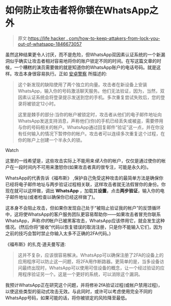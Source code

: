 # 如何防止攻击者将你锁在WhatsApp之外

> 原文:[https://life hacker . com/how-to-keep-attakers-from-lock-you-out-of-whatsapp-1846673057](https://lifehacker.com/how-to-keep-attackers-from-locking-you-out-of-whatsapp-1846673057)

虽然这种结果更令人讨厌，而不是危险，但WhatsApp双因素认证系统的一个新漏洞似乎确实让攻击者相对容易地将你的账户锁定不同的时间。在写这篇文章的时候，一个糟糕的演员需要做的就是知道你的WhatsApp账户的电话号码。就是这样。攻击本身很容易执行。正如 [安卓警察](https://www.androidpolice.com/2021/04/12/your-whatsapp-account-can-be-suspended-by-anyone-who-has-your-phone-number/) 所描述的:

> 这个新发现的缺陷使用了两个独立的向量。攻击者在新设备上安装WhatsApp，输入你的号码激活聊天服务。他们无法验证，因为，当然，双因素认证系统会将登录提示发送到您的手机。多次重复尝试失败后，您的登录将被锁定12小时。
> 
> 这里是棘手的部分:当你的帐户被锁定时，攻击者从他们的电子邮件地址向WhatsApp发送支持消息，声称他们(你)的手机已经丢失或被盗，需要停用与你的号码相关的帐户。WhatsApp通过回复邮件“验证”这一点，并在你没有任何输入的情况下暂停你的帐户。攻击者可以连续多次重复这个过程，在你的账户上创建一个半永久的锁。

Watch

这里的一线希望是，这些攻击实际上不能用来*侵入*你的帐户，仅仅是通过使你的帐户在一段时间内不可用来激怒你(如果攻击者真的很专注，可能是永久的)。

WhatsApp的代表告诉《福布斯》 ,保护自己免受这种攻击的最简单方法是确保你已经将电子邮件地址与两步验证过程相关联，这样攻击者就无法假冒你的身份。你现在就可以这样做，调出 **WhatsApp** ，加载其**设置**，点击**两步验证**，输入你的电子邮件地址(或者检查以确保你已经这样做了)。

这本身不会阻止攻击，但如果你发现自己处于“被阻止验证我的帐户”的反馈循环中，这将使WhatsApp的客户服务团队更容易帮助你——如果攻击者冒充你联系WhatsApp，声称*你的*帐户已被黑客攻击，WhatsApp应该停用它，就会发生这种情况。(然后你将“接收”代码以恢复错误的取消注册，只是你不能输入它们，因为之前的技巧会暂时禁止你输入太多不正确的2FA代码。)

《福布斯》的扎克·道夫曼写道:

> 这并不复杂，应该很容易解决。WhatsApp可以确保注册了2FA的设备上的应用程序可以防止这一问题，将2FA用作断路器。更简单的是，当多设备访问最终出现时，WhatsApp可以使用可信设备的概念，让一个经过验证的应用程序验证另一个。这是一个更好的系统，可以消除这个漏洞。

我预计WhatsApp正在研究这个问题，并将修补2fA验证过程(或帐户禁用过程)，以使这些类型的驱动式攻击无效。与此同时，或许可以考虑使用完全不同的WhatsApp号码，如果可能的话，将你被锁定的风险降至最低。